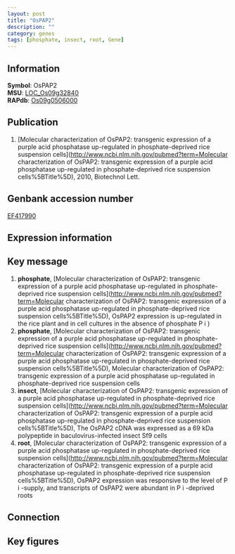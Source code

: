 ```yaml
---
layout: post
title: "OsPAP2"
description: ""
category: genes
tags: [phosphate, insect, root, Gene]
---
```


## Information
__Symbol__: OsPAP2  
__MSU__: [LOC_Os09g32840](http://rice.plantbiology.msu.edu/cgi-bin/ORF_infopage.cgi?orf=LOC_Os09g32840)  
__RAPdb__: [Os09g0506000](http://rapdb.dna.affrc.go.jp/viewer/gbrowse_details/irgsp1?name=Os09g0506000)  

## Publication
1. [Molecular characterization of OsPAP2: transgenic expression of a purple acid phosphatase up-regulated in phosphate-deprived rice suspension cells](http://www.ncbi.nlm.nih.gov/pubmed?term=Molecular characterization of OsPAP2: transgenic expression of a purple acid phosphatase up-regulated in phosphate-deprived rice suspension cells%5BTitle%5D), 2010, Biotechnol Lett.

## Genbank accession number
[EF417990](http://www.ncbi.nlm.nih.gov/nuccore/EF417990)  

## Expression information

## Key message
1. __phosphate__, [Molecular characterization of OsPAP2: transgenic expression of a purple acid phosphatase up-regulated in phosphate-deprived rice suspension cells](http://www.ncbi.nlm.nih.gov/pubmed?term=Molecular characterization of OsPAP2: transgenic expression of a purple acid phosphatase up-regulated in phosphate-deprived rice suspension cells%5BTitle%5D),  OsPAP2 expression is up-regulated in the rice plant and in cell cultures in the absence of phosphate P i )  
2. __phosphate__, [Molecular characterization of OsPAP2: transgenic expression of a purple acid phosphatase up-regulated in phosphate-deprived rice suspension cells](http://www.ncbi.nlm.nih.gov/pubmed?term=Molecular characterization of OsPAP2: transgenic expression of a purple acid phosphatase up-regulated in phosphate-deprived rice suspension cells%5BTitle%5D), Molecular characterization of OsPAP2: transgenic expression of a purple acid phosphatase up-regulated in phosphate-deprived rice suspension cells
3. __insect__, [Molecular characterization of OsPAP2: transgenic expression of a purple acid phosphatase up-regulated in phosphate-deprived rice suspension cells](http://www.ncbi.nlm.nih.gov/pubmed?term=Molecular characterization of OsPAP2: transgenic expression of a purple acid phosphatase up-regulated in phosphate-deprived rice suspension cells%5BTitle%5D),  The OsPAP2 cDNA was expressed as a 69 kDa polypeptide in baculovirus-infected insect Sf9 cells
4. __root__, [Molecular characterization of OsPAP2: transgenic expression of a purple acid phosphatase up-regulated in phosphate-deprived rice suspension cells](http://www.ncbi.nlm.nih.gov/pubmed?term=Molecular characterization of OsPAP2: transgenic expression of a purple acid phosphatase up-regulated in phosphate-deprived rice suspension cells%5BTitle%5D),  OsPAP2 expression was responsive to the level of P i -supply, and transcripts of OsPAP2 were abundant in P i -deprived roots

## Connection

## Key figures


